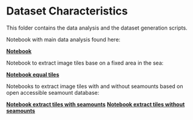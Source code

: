 # Dataset Characteristics

This folder contains the data analysis and the dataset generation scripts.

Notebook with main data analysis found here:

**[Notebook](./exploratory_data_analysis.ipynb)**

Notebook to extract image tiles base on a fixed area in the sea:

**[Notebook equal tiles](./Dataset%20Generation%20fixed%20sea%20area.ipynb)**

Notebooks to extract image tiles with and without seamounts based on open accessible seamount database:

**[Notebook extract tiles with seamounts](./Dataset%20Generation%20seamount%20database%20positive.ipynb)**
**[Notebook extract tiles without seamounts](./Dataset%20Generation%20negative%20random.ipynb)**
